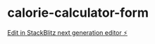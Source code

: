 # calorie-calculator-form

[Edit in StackBlitz next generation editor ⚡️](https://stackblitz.com/~/github.com/GeauxWeisbeck4/calorie-calculator-form)